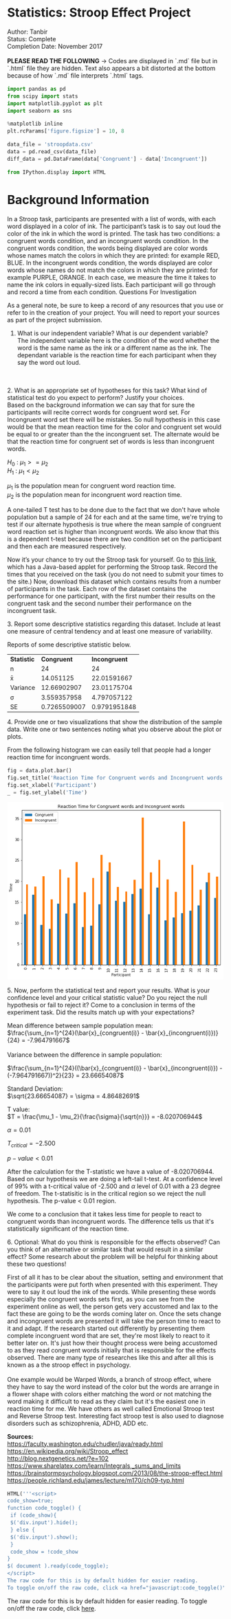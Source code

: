 
<h1>Statistics: Stroop Effect Project </h1>
Author: Tanbir<br>
Status: Complete<br>
Completion Date: November 2017<br>
<br>
<b>PLEASE READ THE FOLLOWING</b> -> Codes are displayed in `.md` file but in `.html` file they are hidden. Text also appears a bit distorted at the bottom because of how `.md` file interprets `.html` tags.<br>

```python
import pandas as pd
from scipy import stats
import matplotlib.pyplot as plt
import seaborn as sns
```


```python
%matplotlib inline
plt.rcParams['figure.figsize'] = 10, 8
```


```python
data_file = 'stroopdata.csv'
data = pd.read_csv(data_file)
diff_data = pd.DataFrame(data['Congruent'] - data['Incongruent'])
```


```python
from IPython.display import HTML
```

<h1>Background Information</h1>

In a Stroop task, participants are presented with a list of words, with each word displayed in a color of ink. The participant’s task is to say out loud the color of the ink in which the word is printed. The task has two conditions: a congruent words condition, and an incongruent words condition. In the congruent words condition, the words being displayed are color words whose names match the colors in which they are printed: for example RED, BLUE. In the incongruent words condition, the words displayed are color words whose names do not match the colors in which they are printed: for example PURPLE, ORANGE. In each case, we measure the time it takes to name the ink colors in equally-sized lists. Each participant will go through and record a time from each condition.
Questions For Investigation

As a general note, be sure to keep a record of any resources that you use or refer to in the creation of your project. You will need to report your sources as part of the project submission.

1. What is our independent variable? What is our dependent variable?<br>
The independent variable here is the condition of the word whether the word is the same name as the ink or a different name as the ink.
The dependant variable is the reaction time for each participant when they say the word out loud.
<br>
<br>
2. What is an appropriate set of hypotheses for this task? What kind of statistical test do you expect to perform? Justify your choices.<br>
Based on the background information we can say that for sure the participants will recite correct words for congruent word set. For Incongruent word set there will be mistakes. So null hypothesis in this case would be that the mean reaction time for the color and congruent set would be equal to or greater than the the incongruent set. The alternate would be that the reaction time for congruent set of words is less than incongruent words.

$H_0$ : $\mu_1 >= \mu_2$ <br>
$H_1$ : $\mu_1 < \mu_2$

$\mu_1$ is the population mean for congruent word reaction time. <br>
$\mu_2$ is the population mean for incongruent word reaction time.

A one-tailed T test has to be done due to the fact that we don't have whole population but a sample of 24 for each and at the same time, we're trying to test if our alternate hypothesis is true where the mean sample of congruent word reaction set is higher than incongruent words. We also know that this is a dependent t-test because there are two condition set on the participant and then each are measured respectively.

Now it’s your chance to try out the Stroop task for yourself. Go to <a href="https://faculty.washington.edu/chudler/java/ready.html" target="_blank">this link</a>, which has a Java-based applet for performing the Stroop task. Record the times that you received on the task (you do not need to submit your times to the site.) Now, download this dataset which contains results from a number of participants in the task. Each row of the dataset contains the performance for one participant, with the first number their results on the congruent task and the second number their performance on the incongruent task.

3\. Report some descriptive statistics regarding this dataset. Include at least one measure of central tendency and at least one measure of variability.

Reports of some descriptive statistic below.

<table>
<tr>
<td><b>Statistic</b></td>
<td><b>Congruent</b></td>
<td><b>Incongruent</b></td>
</tr>
<tr>
<td>n</td>
<td>24</td>
<td>24</td>
</tr>
<tr>
<td>x&#772;</td>
<td>14.051125</td>
<td>22.01591667</td>
</tr>
<tr>
<td>Variance</td>
<td>12.66902907</td>
<td>23.01175704</td>
</tr>
<tr>
<td>&sigma;</td>
<td>3.559357958</td>
<td>4.797057122</td>
</tr>
<tr>
<td>SE</td>
<td>0.7265509007</td>
<td>0.9791951848</td>
</tr>
</table>

4\. Provide one or two visualizations that show the distribution of the sample data. Write one or two sentences noting what you observe about the plot or plots.

From the following histogram we can easily tell that people had a longer reaction time for incongruent words.


```python
fig = data.plot.bar()
fig.set_title('Reaction Time for Congruent words and Incongruent words')
fig.set_xlabel('Participant')
_ = fig.set_ylabel('Time')
```


![png](output_14_0.png)


5\. Now, perform the statistical test and report your results. What is your confidence level and your critical statistic value? Do you reject the null hypothesis or fail to reject it? Come to a conclusion in terms of the experiment task. Did the results match up with your expectations?

Mean difference between sample population mean:<br>
$\frac{\sum_{n=1}^{24}(\bar{x}_{congruent(i)} - \bar{x}_{incongruent(i)})}{24} = -7.964791667$<br>
<br>
Variance between the difference in sample population:<br>

$\frac{\sum_{n=1}^{24}((\bar{x}_{congruent(i)} - \bar{x}_{incongruent(i)}) - (-7.964791667))^2}{23} = 23.66654087$<br>

Standard Deviation:<br>
$\sqrt{23.66654087} = \sigma = 4.86482691$<br>


T value:<br>
$T = \frac{\mu_1 - \mu_2}{\frac{\sigma}{\sqrt{n}}} = -8.020706944$

$\alpha = 0.01$

$T_{critical} = -2.500$

$p-value < 0.01$

After the calculation for the T-statistic we have a value of -8.020706944. Based on our hypothesis we are doing a left-tail t-test. At a confidence level of 99% with a t-critical value of -2.500 and $\alpha$ level of 0.01 with a 23 degree of freedom. The t-statisitic is in the critical region so we reject the null hypothesis. The p-value < 0.01 region.

We come to a conclusion that it takes less time for people to react to congruent words than incongruent words. The difference tells us that it's statistically significant of the reaction time.

6\. Optional: What do you think is responsible for the effects observed? Can you think of an alternative or similar task that would result in a similar effect? Some research about the problem will be helpful for thinking about these two questions!

First of all it has to be clear about the situation, setting and environment that the participants were put forth when presented with this experiment. They were to say it out loud the ink of the words. While presenting these words especially the congruent words sets first, as you can see from the experiment online as well, the person gets very accustomed and lax to the fact these are going to be the words coming later on. Once the sets change and incongruent words are presented it will take the person time to react to it and adapt. If the research started out differently by presenting them complete incongruent word that are set, they're most likely to react to it better later on. It's just how their thought process were being accustomed to as they read congruent words initially that is responsible for the effects observed. There are many type of researches like this and after all this is known as a the stroop effect in psychology. 
<br>
<br>
One example would be Warped Words, a branch of stroop effect, where they have to say the word instead of the color but the words are arrange in a flower shape with colors either matching the word or not matching the word making it difficult to read as they claim but it's the easiest one in reaction time for me. We have others as well called Emotional Stroop test and Reverse Stroop test. Interesting fact stroop test is also used to diagnose disorders such as  schizophrenia, ADHD, ADD etc.

<b> Sources:</b>
<br>https://faculty.washington.edu/chudler/java/ready.html
<br>https://en.wikipedia.org/wiki/Stroop_effect
<br>http://blog.nextgenetics.net/?e=102
<br>https://www.sharelatex.com/learn/Integrals,_sums_and_limits
<br>https://brainstormpsychology.blogspot.com/2013/08/the-stroop-effect.html
<br>https://people.richland.edu/james/lecture/m170/ch09-typ.html


```python
HTML('''<script>
code_show=true; 
function code_toggle() {
 if (code_show){
 $('div.input').hide();
 } else {
 $('div.input').show();
 }
 code_show = !code_show
} 
$( document ).ready(code_toggle);
</script>
The raw code for this is by default hidden for easier reading.
To toggle on/off the raw code, click <a href="javascript:code_toggle()">here</a>.''')
```




<script>
code_show=true; 
function code_toggle() {
 if (code_show){
 $('div.input').hide();
 } else {
 $('div.input').show();
 }
 code_show = !code_show
} 
$( document ).ready(code_toggle);
</script>
The raw code for this is by default hidden for easier reading.
To toggle on/off the raw code, click <a href="javascript:code_toggle()">here</a>.


